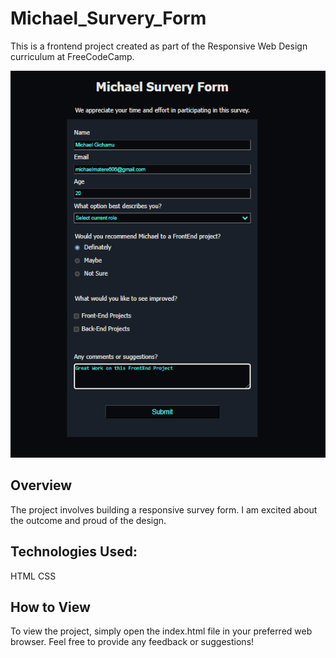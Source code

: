 # Michael_Survery_Form

This is a frontend project created as part of the Responsive Web Design curriculum at FreeCodeCamp. 

![frontend](Michael_survey_form.png)

## Overview

The project involves building a responsive survey form. I am excited about the outcome and proud of the design. 

## Technologies Used:

HTML CSS 

## How to View

To view the project, simply open the index.html file in your preferred web browser. Feel free to provide any feedback or suggestions!